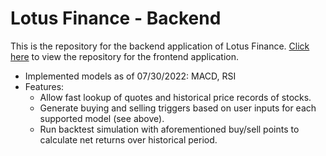 # Lotus Finance - Backend

This is the repository for the backend application of Lotus Finance. [Click here](https://github.com/aardisaputra/ta_sim_frontend/) to view the repository for the frontend application.

- Implemented models as of 07/30/2022: MACD, RSI
- Features: 
  * Allow fast lookup of quotes and historical price records of stocks.
  * Generate buying and selling triggers based on user inputs for each supported model (see above).
  * Run backtest simulation with aforementioned buy/sell points to calculate net returns over historical period.
